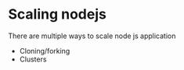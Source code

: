 # Scaling nodejs 

There are multiple ways to scale node js application 
- Cloning/forking
- Clusters